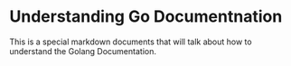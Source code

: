 # Understanding Go Documentnation

This is a special markdown documents that will talk about how to understand the Golang Documentation.